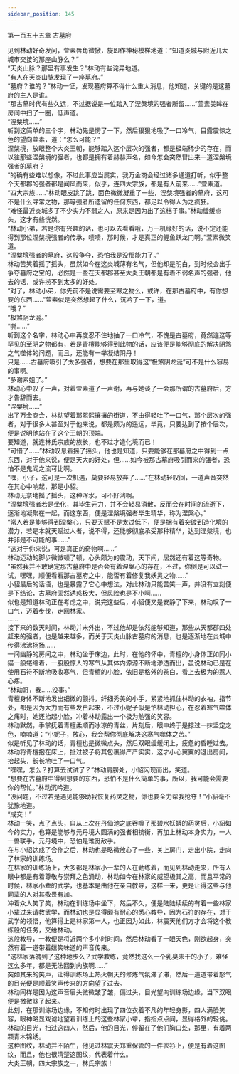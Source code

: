 ```yaml
---
sidebar_position: 145
---
```

 第一百五十五章 古墓府


见到林动好奇发问，萱素唇角微掀，旋即作神秘模样地道：“知道炎城与附近几大城市交接的那座山脉么？”  
“天炎山脉？那里有事发生？”林动有些诧异地道。  
“有人在天炎山脉发现了一座墓府。”  
“墓府？谁的？”林动一怔，发现墓府算不得什么重大消息，他知道，关键的是这墓府的主人是谁。  
“那古墓时代有些久远，不过据说是一位踏入了涅槃境的强者所留……”萱素美眸在房间中扫了一圈，低声道。  
“涅槃境……”  
听到这简单的三个字，林动先是愣了一下，然后狠狠地吸了一口冷气，目露震惊之色的望向萱素，道：“怎么可能？”  
涅槃境，放眼整个大炎王朝，能够踏入这个层次的强者，都是极端稀少的存在，而以往那些涅槃境的强者，也都是拥有着赫赫声名，如今怎会突然冒出来一道涅槃境强者的墓府？  
“的确有些难以想像，不过此事应当属实，我万金商会经过诸多通道打听，似乎整个天都郡的强者都是闻风而来，似乎，连四大宗族，都是有人前来……”萱素道。  
“四大宗族……”林动眼皮跳了跳，面色微微凝重了一些，涅槃境强者的墓府，这可不是什么寻常之物，那等强者所遗留的任何东西，都足以令得人为之疯狂。  
“难怪最近炎城多了不少实力不弱之人，原来是因为出了这档子事。”林动缓缓点头，这才有些恍然。  
“林动小弟，若是你有兴趣的话，也可以去看看哦，万一机缘好的话，说不定还能得到那位涅槃境强者的传承，啧啧，那时候，才是真正的鲤鱼跃龙门啊。”萱素微笑道。  
“涅槃境强者的墓府，这般争夺，恐怕我是没那能力了。”  
林动苦笑着摇了摇头，虽然如今在这炎城薄有名气，但他却是明白，到时候会出手争夺墓府之宝的，必然是一些在天都郡甚至大炎王朝都是有着不弱名声的强者，他去的话，或许捞不到太多的好处。  
“对了，林动小弟，你先前不是说需要至寒之物么，或许，在那古墓府中，有你想要的东西……”萱素似是突然想起了什么，沉吟了一下，道。  
“哦？”  
“极煞阴龙涎。”  
“嘶……”  
听到这个名字，林动心中再度忍不住地抽了一口冷气，不愧是古墓府，竟然连这等罕见的至阴之物都有，若是青檀能够得到此物的话，应该便是能够彻底的解决阴煞之气噬体的问题，而且，还能有一举凝结阴丹！  
只是……古墓府吸引了太多强者，想要在那里取得这“极煞阴龙涎”可不是什么容易的事啊。  
“多谢素姐了。”  
林动心中叹了一声，对着萱素道了一声谢，再与她谈了一会那所谓的古墓府后，方才告辞而去。  
“涅槃境……”  
出了万金商会，林动望着那熙熙攘攘的街道，不由得轻吐了一口气，那个层次的强者，对于很多人甚至对于他来说，都是颇为的遥远，毕竟，只要达到了按个层次，便是说明他站在了这个王朝的顶端。  
要知道，就连林氏宗族的族长，也不过才造化境而已！  
“可惜了……”林动叹息着摇了摇头，他也是知道，只要能够在那墓府之中得到一点东西，对于他来说，便是天大的好处，但……如今被那古墓府吸引而来的强者，恐怕不是鬼阎之流可比啊。  
“嘿，小子，这可是一次机遇，莫要轻易放弃了……”在林动轻叹间，一道声音突然在其心中响起，那是小貂。  
林动无奈地摇了摇头，这种浑水，可不好淌啊。  
“涅槃境强者若是坐化，其毕生元力，并不会轻易消散，反而会在时间的流逝下，逐渐地凝聚在一起，而这东西，便是涅槃境强者毕生精华，称为涅槃心。”  
“常人若是能够得到涅槃心，只要天赋不是太过低下，便是拥有着突破到造化境的潜力，若是本就天赋过人者，说不得，还能够彻底承受那种精华，达到涅槃境，也并非是不可能的事……”  
“这对于你来说，可是真正的奇物啊……”  
林动迈动的脚步微微顿了顿，心头颇为的震动，天下间，居然还有着这等奇物。  
“虽然我并不敢确定那古墓府中是否会有着涅槃心的存在，不过，你倒是可以试一试，嘿嘿，顺便看看那古墓府之中，能否有着修复我妖灵之物……”  
小貂最后的话语，也是暴露了它心中想法，对此林动只能苦笑一声，并没有立刻便是下结论，古墓府固然诱惑极大，但风险也是不小啊……  
似也是知道林动正在考虑之中，说完这些后，小貂便又是安静了下来，林动叹了一口气，迈着步伐，走回林家。  
……  
接下来的数天时间，林动并未外出，不过他却是依然能够知道，那些从天都郡四处赶来的强者，也是越来越多，而关于天炎山脉古墓府的消息，也是逐渐地在炎城中传得沸沸扬扬……  
一间幽静的房间之中，林动坐于床边，此时，在他的怀中，青檀的小身体正如同小猫一般蜷缩着，一股股惊人的寒气从其体内源源不断地渗透而出，虽说林动已是在使用石符不断地吸收寒气，但青檀的小脸，依旧是格外的苍白，看上去极为的惹人心疼。  
“林动哥，我……没事。”  
青檀身体不断地发出细微的颤抖，纤细秀美的小手，紧紧地抓住林动的衣袖，指节处，都是因为大力而有些发白起来，不过小妮子似是怕林动担心，在忍着寒气噬体之痛时，她还抬起小脸，冲着林动露出一个极为勉强的笑容。  
林动默然，手掌抚着青檀柔顺而冰凉的青丝，片刻后，眼中终于是掠过一抹坚定之色，喃喃道：“小妮子，放心，我会帮你彻底解决这寒气噬体之苦。”  
似是听见了林动的话，青檀也是微微点头，然后双眼缓缓闭上，疲惫的昏睡过去。  
林动将青檀抱在床上，扯过被子将其包裹得严严实实，这才小心翼翼的退出房间，抬起头，长长地吐了一口气。  
“嘿嘿，怎么？打算去试试了？”林动肩膀处，小貂闪现而出，笑道。  
“想要在古墓府中得到想要的东西，恐怕不是什么简单的事，所以，我可能会需要你的帮忙。”林动沉吟道。  
“没问题，不过若是遇见能够助我恢复药灵之物，你也要全力帮我抢夺！”小貂毫不犹豫地道。  
“成交！”  
林动一笑，点了点头，自从上次在丹仙池之底吞噬了那碧水妖蟒的药灵后，小貂如今的实力，也算是能够与元丹境大圆满的强者相抗衡，再加上林动本身实力，一人一兽联手，元丹境中，恐怕是难觅敌手。  
在与小貂达成了合作之后，林动也是略微放心了一些，关上房门，走出小院，走向了林家的训练场。  
在林家的训练场上，大多都是林家小一辈的人在勤练着，而见到林动走来，所有人眼中都是有着尊敬与崇拜之色涌动，林动如今在林家的威望极其之高，而且平常的时候，林家小辈的武学，也基本是由他在亲自教导，这样一来，更是让得这些与他同辈的人对其敬畏有加。  
冲着众人笑了笑，林动在训练场中坐下，然后不久，便是陆陆续续的有着一些林家小辈过来请教武学，而林动也是显得颇有耐心的悉心教导，因为石符的存在，对于武学的领悟，他算得上是林家第一人，也正因为如此，林震天他们方才会将这个教练般的任务，交给林动。  
这般教导，一教便是将近两个多小时时间，然后林动看了一眼天色，刚欲起身，突然有着一道带着嬉笑味道的声音传来。  
“这林家落魄到了这种地步么？武学教练，竟然找这么一个乳臭未干的小子，难怪这么多年，都是无法回到内族啊……”  
突如其来的笑声，让得训练场上热火朝天的修炼气氛滞了滞，然后一道道带着怒气的目光便是顺着笑声传来的方向望了过去。  
林动同样是因为这声音眉头微微皱了皱，偏过头，目光望向训练场边缘，当下双眼便是微微眯了起来。  
此刻，在那训练场边缘，不知何时出现了四位衣着不凡的年轻身影，四人满脸笑容，眼神略显戏谑地望着训练上的这些林家小辈，指指点点间，显得格外的轻佻。  
林动的目光，扫过这四人，然后，他的目光，停留在了他们胸口处，那里，有着两颗青木锦绣。  
这种图纹，林动并不陌生，他见过林震天郑重保管的一件衣衫上，便是有着这图纹，而且，他也很清楚这图纹，代表着什么。  
大炎王朝，四大宗族之一，林氏宗族！  
  
  

